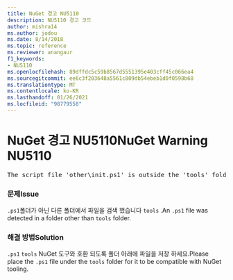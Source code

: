 ```yaml
---
title: NuGet 경고 NU5110
description: NU5110 경고 코드
author: mishra14
ms.author: jodou
ms.date: 8/14/2018
ms.topic: reference
ms.reviewer: anangaur
f1_keywords:
- NU5110
ms.openlocfilehash: 89dffdc5c59b8567d5551395e403cff45c066ea4
ms.sourcegitcommit: ee6c3f203648a5561c809db54ebeb1d0f0598b68
ms.translationtype: MT
ms.contentlocale: ko-KR
ms.lasthandoff: 01/26/2021
ms.locfileid: "98779558"
---
```

# <a name="nuget-warning-nu5110"></a><span data-ttu-id="8e381-103">NuGet 경고 NU5110</span><span class="sxs-lookup"><span data-stu-id="8e381-103">NuGet Warning NU5110</span></span>
<pre>The script file 'other\init.ps1' is outside the 'tools' folder and hence will not be executed during installation of this package. Move it into the 'tools' folder.</pre>

### <a name="issue"></a><span data-ttu-id="8e381-104">문제</span><span class="sxs-lookup"><span data-stu-id="8e381-104">Issue</span></span>

<span data-ttu-id="8e381-105">`.ps1`폴더가 아닌 다른 폴더에서 파일을 검색 했습니다 `tools` .</span><span class="sxs-lookup"><span data-stu-id="8e381-105">An `.ps1` file was detected in a folder other than `tools` folder.</span></span>


### <a name="solution"></a><span data-ttu-id="8e381-106">해결 방법</span><span class="sxs-lookup"><span data-stu-id="8e381-106">Solution</span></span>

<span data-ttu-id="8e381-107">`.ps1` `tools` NuGet 도구와 호환 되도록 폴더 아래에 파일을 저장 하세요.</span><span class="sxs-lookup"><span data-stu-id="8e381-107">Please place the `.ps1`  file under the `tools` folder for it to be compatible with NuGet tooling.</span></span>

